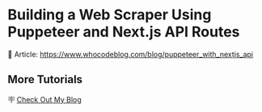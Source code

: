 # Building a Web Scraper Using Puppeteer and Next.js API Routes

📃 Article: https://www.whocodeblog.com/blog/puppeteer_with_nextjs_api

## More Tutorials

🪧 [Check Out My Blog](https://www.whocodeblog.com)